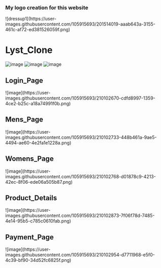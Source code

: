 
<h3>My logo creation for this website</h3>
![dressup1](https://user-images.githubusercontent.com/105915693/201514019-aaab643a-3155-461c-af72-ed381526059f.png)

<h1>Lyst_Clone</h1>

![image](https://user-images.githubusercontent.com/105915693/210102463-139aa2f7-804c-4b68-b6ce-bcaef0a1eae2.png)
![image](https://user-images.githubusercontent.com/105915693/210102518-ba2a7303-7e1b-40b5-b986-47906c4b47c4.png)
![image](https://user-images.githubusercontent.com/105915693/210102584-4637f973-eb06-42b0-85af-9b334cfdba5d.png)

<h2>Login_Page</h2>
![image](https://user-images.githubusercontent.com/105915693/210102670-cdfd8997-1359-4ce2-b25c-a18a74991f0b.png)
<h2>Mens_Page</h2>
![image](https://user-images.githubusercontent.com/105915693/210102733-448b461a-9ae5-4494-ae60-4e2fa1e1228a.png)
<h2>Womens_Page</h2>
![image](https://user-images.githubusercontent.com/105915693/210102768-d01878c9-4213-42ec-8f06-ede06a505b87.png)
<h2>Product_Details</h2>
![image](https://user-images.githubusercontent.com/105915693/210102873-7f06f78d-7485-4e14-95b5-c785c0610fab.png)
<h2>Payment_Page</h2>
![image](https://user-images.githubusercontent.com/105915693/210102954-d7711968-e5f0-4c39-bf90-34d52fc6825f.png)
